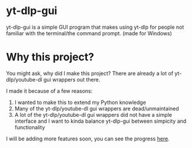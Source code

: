 # yt-dlp-gui
yt-dlp-gui is a simple GUI program that makes using yt-dlp for people not familiar with the terminal/the command prompt. (made for Windows)

# Why this project?
You might ask, why did I make this project? There are already a lot of yt-dlp/youtube-dl gui wrappers out there.

I made it because of a few reasons:
1. I wanted to make this to extend my Python knowledge
2. Many of the yt-dlp/youtube-dl gui wrappers are dead/unmaintained
3. A lot of the yt-dlp/youtube-dl gui wrappers did not have a simple interface and I want to kinda balance yt-dlp-gui between simpicity and functionality

I will be adding more features soon, you can see the progress [here](https://github.com/SKBotNL/yt-dlp-gui/projects/1).
